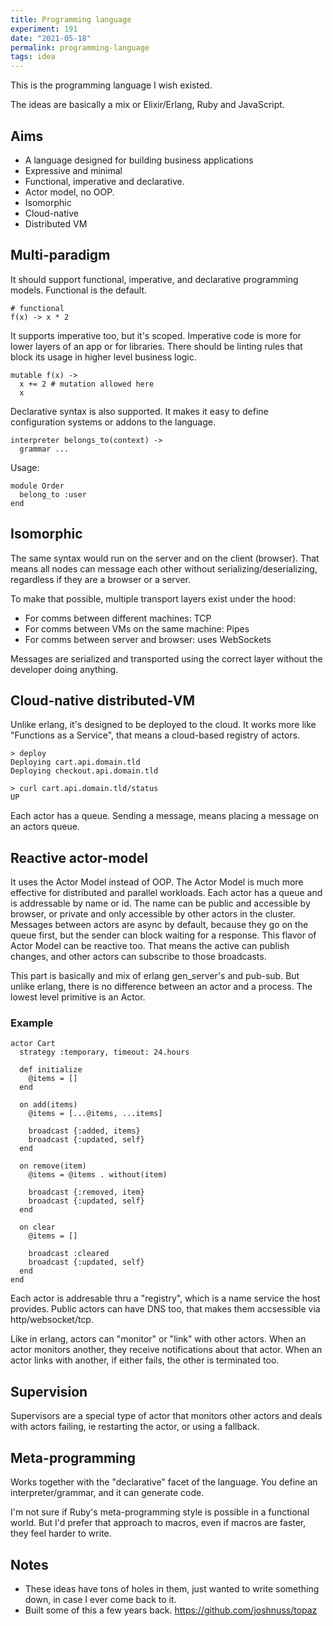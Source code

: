 ```yaml
---
title: Programming language
experiment: 191
date: "2021-05-18"
permalink: programming-language
tags: idea
---
```


This is the programming language I wish existed.

The ideas are basically a mix or Elixir/Erlang, Ruby and JavaScript.

## Aims

- A language designed for building business applications
- Expressive and minimal
- Functional, imperative and declarative.
- Actor model, no OOP.
- Isomorphic
- Cloud-native
- Distributed VM

## Multi-paradigm

It should support functional, imperative, and declarative programming models. Functional is the default. 

```
# functional
f(x) -> x * 2
```

It supports imperative too, but it's scoped. Imperative code is more for lower layers of an app or for libraries. There should be linting rules that block its usage in higher level business logic.

```
mutable f(x) ->
  x += 2 # mutation allowed here
  x
```

Declarative syntax is also supported. It makes it easy to define configuration systems or addons to the language.

```
interpreter belongs_to(context) ->
  grammar ...
```

Usage:

```
module Order
  belong_to :user
end
```

## Isomorphic

The same syntax would run on the server and on the client (browser). That means all nodes can message each other without serializing/deserializing, regardless if they are a browser or a server.

To make that possible, multiple transport layers exist under the hood:

- For comms between different machines: TCP
- For comms between VMs on the same machine: Pipes
- For comms between server and browser: uses WebSockets

Messages are serialized and transported using the correct layer without the developer doing anything.

## Cloud-native distributed-VM

Unlike erlang, it's designed to be deployed to the cloud. It works more like "Functions as a Service", that means a cloud-based registry of actors.

```
> deploy
Deploying cart.api.domain.tld
Deploying checkout.api.domain.tld

> curl cart.api.domain.tld/status
UP
```

Each actor has a queue. Sending a message, means placing a message on an actors queue.

## Reactive actor-model

It uses the Actor Model instead of OOP. The Actor Model is much more effective for distributed and parallel workloads.
Each actor has a queue and is addressable by name or id. The name can be public and accessible by browser, or private and only accessible by other actors in the cluster.
Messages between actors are async by default, because they go on the queue first, but the sender can block waiting for a response.
This flavor of Actor Model can be reactive too. That means the active can publish changes, and other actors can subscribe to those broadcasts.

This part is basically and mix of erlang gen_server's and pub-sub. But unlike erlang, there is no difference between an actor and a process. The lowest level primitive is an Actor.

### Example

```
actor Cart
  strategy :temporary, timeout: 24.hours

  def initialize
    @items = []
  end

  on add(items)
    @items = [...@items, ...items]

    broadcast {:added, items}
    broadcast {:updated, self}
  end

  on remove(item)
    @items = @items . without(item)

    broadcast {:removed, item}
    broadcast {:updated, self}
  end

  on clear
    @items = []

    broadcast :cleared
    broadcast {:updated, self}
  end
end
```

Each actor is addresable thru a "registry", which is a name service the host provides. Public actors can have DNS too, that makes them accsessible via http/websocket/tcp.

Like in erlang, actors can "monitor" or "link" with other actors. When an actor monitors another, they receive notifications about that actor. When an actor links with another, if either fails, the other is terminated too.

## Supervision

Supervisors are a special type of actor that monitors other actors and deals with actors failing, ie restarting the actor, or using a fallback.

## Meta-programming

Works together with the "declarative" facet of the language. You define an interpreter/grammar, and it can generate code.

I'm not sure if Ruby's meta-programming style is possible in a functional world. But I'd prefer that approach to macros, even if macros are faster, they feel harder to write.

## Notes

- These ideas have tons of holes in them, just wanted to write something down, in case I ever come back to it.
- Built some of this a few years back. https://github.com/joshnuss/topaz
